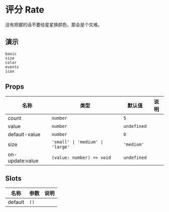 # 评分 Rate

没有把握的话不要给星星换颜色，那会是个灾难。

## 演示

```demo
basic
size
color
events
icon
```


## Props

| 名称            | 类型                      | 默认值      | 说明 |
| --------------- | ------------------------- | ----------- | ---- |
| count           | `number`                  | `5`         |      |
| value           | `number`                  | `undefined` |      |
| default-value   | `number`                  | `0`         |      |
| size | `'small' \| 'medium' \| 'large'` | `'medium'` |  |
| on-update:value | `(value: number) => void` | `undefined` |      |

## Slots

| 名称    | 参数 | 说明 |
| ------- | ---- | ---- |
| default | `()` |      |
